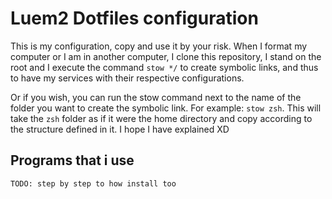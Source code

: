 # Luem2 Dotfiles configuration

This is my configuration, copy and use it by your risk.
When I format my computer or I am in another computer, I clone this repository, I stand on the root and I execute the command `stow */` to create symbolic links, and thus to have my services with their respective configurations.

Or if you wish, you can run the stow command next to the name of the folder you want to create the symbolic link.
For example: `stow zsh`. This will take the `zsh` folder as if it were the home directory and copy according to the structure defined in it. I hope I have explained XD

## Programs that i use

`TODO: step by step to how install too`
